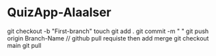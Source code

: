 # QuizApp-Alaalser
git checkout -b "First-branch"
touch
git add .
git commit -m "   "
git push origin Branch-Name
// github pull requiste then add merge 
git checkout main
git pull
